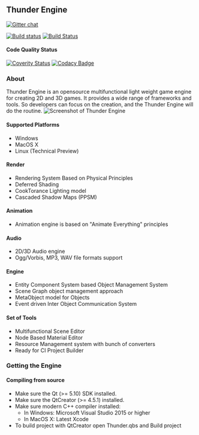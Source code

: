 ## Thunder Engine
[![Gitter chat](https://badges.gitter.im/Thunder-Engine/gitter.png)](https://gitter.im/Thunder-Engine)

[![Build status](https://ci.appveyor.com/api/projects/status/vbx35q9xyugwsn2p/branch/master?svg=true)](https://ci.appveyor.com/project/eprikazchikov/thunder/branch/master)
[![Build Status](https://travis-ci.org/eprikazchikov/thunder.svg?branch=master)](https://travis-ci.org/eprikazchikov/thunder)
#### Code Quality Status
[![Coverity Status](https://img.shields.io/coverity/scan/15068.svg)](https://scan.coverity.com/projects/eprikazchikov-thunder)
[![Codacy Badge](https://api.codacy.com/project/badge/Grade/06a1475c3d7241d6b70cd7d28c680142)](https://www.codacy.com/app/eprikazchikov/thunder?utm_source=github.com&amp;utm_medium=referral&amp;utm_content=eprikazchikov/thunder&amp;utm_campaign=Badge_Grade)
### About

Thunder Engine is an opensource multifunctional light weight game engine for creating 2D and 3D games. It provides a wide range of frameworks and tools. So developers can focus on the creation, and the Thunder Engine will do the routine.
![Screenshot of Thunder Engine](https://raw.githubusercontent.com/eprikazchikov/thunder/master/doc/media/ScreenShot01.png)

#### Supported Platforms
- Windows
- MacOS X
- Linux (Technical Preview)

#### Render
- Rendering System Based on Physical Principles
- Deferred Shading
- CookTorance Lighting model
- Cascaded Shadow Maps (PPSM)

#### Animation
- Animation engine is based on "Animate Everything" principles

#### Audio
- 2D/3D Audio engine
- Ogg/Vorbis, MP3, WAV file formats support

#### Engine
- Entity Component System based Object Management System
- Scene Graph object management approach
- MetaObject model for Objects
- Event driven Inter Object Communication System

#### Set of Tools
- Multifunctional Scene Editor
- Node Based Material Editor
- Resource Management system with bunch of converters
- Ready for CI Project Builder

### Getting the Engine
#### Compiling from source
* Make sure the Qt (>= 5.10) SDK installed.
* Make sure the QtCreator (>= 4.5.1) installed.
* Make sure modern C++ compiler installed:
    - In Windows: Microsoft Visual Studio 2015 or higher
    - In MacOS X: Latest Xcode
* To build project with QtCreator open Thunder.qbs and Build project
